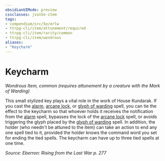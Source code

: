 ```yaml
---
obsidianUIMode: preview
cssclasses: json5e-item
tags:
- compendium/src/5e/erlw
- ttrpg-cli/item/attunement/required
- ttrpg-cli/item/rarity/common
- ttrpg-cli/item/wondrous
aliases: 
- "Keycharm"
---
```

# Keycharm
*Wondrous Item, common (requires attunement by a creature with the Mark of Warding)*  


This small stylized key plays a vital role in the work of House Kundarak. If you cast the [alarm](/3-Mechanics/CLI/spells/alarm.md), [arcane lock](/3-Mechanics/CLI/spells/arcane-lock.md), or [glyph of warding](/3-Mechanics/CLI/spells/glyph-of-warding.md) spell, you can tie the effect to the keycharm so that whoever holds it receives the notification from the [alarm](/3-Mechanics/CLI/spells/alarm.md) spell, bypasses the lock of the [arcane lock](/3-Mechanics/CLI/spells/arcane-lock.md) spell, or avoids triggering the glyph placed by the [glyph of warding](/3-Mechanics/CLI/spells/glyph-of-warding.md) spell. In addition, the holder (who needn't be attuned to the item) can take an action to end any one spell tied to it, provided the holder knows the command word you set for ending the tied spells. The keycharm can have up to three tied spells at one time.

*Source: Eberron: Rising from the Last War p. 277*
